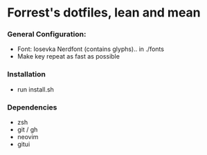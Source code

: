 # Forrest's dotfiles, lean and mean

### General Configuration:

  - Font: Iosevka Nerdfont (contains glyphs).. in ./fonts
  - Make key repeat as fast as possible

### Installation

  - run install.sh

### Dependencies

  - zsh
  - git / gh
  - neovim
  - gitui
